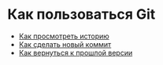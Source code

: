 # Как пользоваться Git
- [Как просмотреть историю](./log_help.md)
- [Как сделать новый коммит](./commmit_help.md)
- [Как вернуться к прошлой версии](./reset_help.md)
